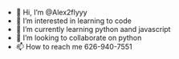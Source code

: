 - 👋 Hi, I’m @Alex2flyyy
- 👀 I’m interested in learning to code 
- 🌱 I’m currently learning python aand javascript 
- 💞️ I’m looking to collaborate on python 
- 📫 How to reach me 626-940-7551

<!---
Alex2flyyy/Alex2flyyy is a ✨ special ✨ repository because its `README.md` (this file) appears on your GitHub profile.
You can click the Preview link to take a look at your changes.
--->
